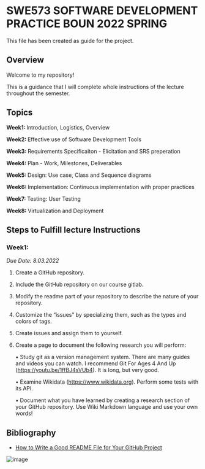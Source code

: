 SWE573 SOFTWARE DEVELOPMENT PRACTICE BOUN 2022 SPRING
=====

This file has been created as guide for the project.

Overview
-----

Welcome to my repository! 

This is a guidance that I will complete whole instructions of the lecture throughout the semester. 

Topics
-----

<strong> Week1: </strong> Introduction, Logistics, Overview

<strong> Week2: </strong> Effective use of Software Development Tools

<strong> Week3: </strong> Requirements Specificaiton - Elicitation and SRS preperation

<strong> Week4: </strong> Plan - Work, Milestones, Deliverables

<strong> Week5: </strong> Design: Use case, Class and Sequence diagrams

<strong> Week6: </strong> Implementation: Continuous implementation with proper practices

<strong> Week7: </strong> Testing: User Testing

<strong> Week8: </strong> Virtualization and Deployment


Steps to Fulfill lecture Instructions
-----

### Week1:

<em> Due Date: 8.03.2022 </em> 

1. Create a GitHub repository.

2. Include the GitHub repository on our course gitlab.

3. Modify the readme part of your repository to describe the nature of your repository.

4. Customize the “issues” by specializing them, such as the types and colors of tags.

5. Create issues and assign them to yourself.

6. Create a page to document the following research you will perform:

    • Study git as a version management system. There are many guides and videos you can watch. I recommend Git For Ages 4 And Up (https://youtu.be/1ffBJ4sVUb4). It is long, but very good.
    
    • Examine Wikidata (https://www.wikidata.org). Perform some tests with its API.
    
    • Document what you have learned by creating a research section of your GitHub repository. Use Wiki Markdown language and use your own words!

Bibliography
-----

* [How to Write a Good README File for Your GitHub Project](https://www.freecodecamp.org/news/how-to-write-a-good-readme-file/)
 

![image](https://cdn.quotesgram.com/img/35/5/1422804884-untitled6.jpg)
